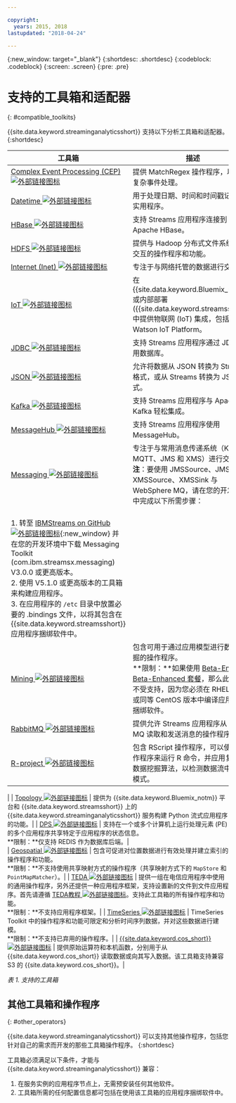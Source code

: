 ```yaml
---

copyright:
  years: 2015, 2018
lastupdated: "2018-04-24"

---
```


<!-- Attribute definitions -->
{:new_window: target="_blank"}
{:shortdesc: .shortdesc}
{:codeblock: .codeblock}
{:screen: .screen}
{:pre: .pre}

# 支持的工具箱和适配器
{: #compatible_toolkits}

{{site.data.keyword.streaminganalyticsshort}} 支持以下分析工具箱和适配器。
{:shortdesc}

| 工具箱| 描述|
| --------------------------------| --------------------------|
| [Complex Event Processing (CEP) ![外部链接图标](../../icons/launch-glyph.svg "外部链接图标")](https://ibm.co/2zOwODa)    |	提供 MatchRegex 操作程序，以执行复杂事件处理。|
| [Datetime ![外部链接图标](../../icons/launch-glyph.svg "外部链接图标")](https://ibmstreams.github.io/streamsx.datetime/)	|	用于处理日期、时间和时间戳记的一组实用程序。|
| [HBase ![外部链接图标](../../icons/launch-glyph.svg "外部链接图标")](http://ibmstreams.github.io/streamsx.hbase/)        | 支持 Streams 应用程序连接到 Apache HBase。|
| [HDFS ![外部链接图标](../../icons/launch-glyph.svg "外部链接图标")](http://ibmstreams.github.io/streamsx.hdfs/)          | 提供与 Hadoop 分布式文件系统进行交互的操作程序和功能。|
| [Internet (Inet) ![外部链接图标](../../icons/launch-glyph.svg "外部链接图标")](http://ibmstreams.github.io/streamsx.inet)|  专注于与网络托管的数据进行交互。|
| [IoT ![外部链接图标](../../icons/launch-glyph.svg "外部链接图标")](http://ibmstreams.github.io/streamsx.iot/)            | 在 {{site.data.keyword.Bluemix_notm}} 或内部部署 ({{site.data.keyword.streamsshort}}) 中提供物联网 (IoT) 集成，包括 IBM Watson IoT Platform。|
| [JDBC ![外部链接图标](../../icons/launch-glyph.svg "外部链接图标")](http://ibmstreams.github.io/streamsx.jdbc/)          | 支持 Streams 应用程序通过 JDBC 使用数据库。|
| [JSON ![外部链接图标](../../icons/launch-glyph.svg "外部链接图标")](http://ibmstreams.github.io/streamsx.json/)          | 允许将数据从 JSON 转换为 Streams 格式，或从 Streams 转换为 JSON 格式。|
| [Kafka ![外部链接图标](../../icons/launch-glyph.svg "外部链接图标")](https://ibmstreams.github.io/streamsx.kafka/)       | 支持 Streams 应用程序与 Apache Kafka 轻松集成。|
| [MessageHub ![外部链接图标](../../icons/launch-glyph.svg "外部链接图标")](https://ibmstreams.github.io/streamsx.messagehub/) | 支持 Streams 应用程序使用 MessageHub。|
| [Messaging ![外部链接图标](../../icons/launch-glyph.svg "外部链接图标")](https://ibmstreams.github.io/streamsx.messaging/)   |  	专注于与常用消息传递系统（Kafka、MQTT、JMS 和 XMS）进行交互。<br>**注**：要使用 JMSSource、JMSSink、XMSSource、XMSSink 与 WebSphere MQ，请在您的开发环境中完成以下所需步骤：
<br>1. 转至 [IBMStreams on GitHub ![外部链接图标](../../icons/launch-glyph.svg "外部链接图标")](https://github.com/IBMStreams){:new_window} 并在您的开发环境中下载 Messaging Toolkit (com.ibm.streamsx.messaging) V3.0.0 或更高版本。<br>2. 使用 V5.1.0 或更高版本的工具箱来构建应用程序。<br>3. 在应用程序的 `/etc` 目录中放置必要的 .bindings 文件，以将其包含在 {{site.data.keyword.streamsshort}} 应用程序捆绑软件中。|
| [Mining ![外部链接图标](../../icons/launch-glyph.svg "外部链接图标")](https://ibm.co/2y3i5au)              	   	            |  包含可用于通过应用模型进行数据流挖掘的操作程序。<br> **限制：**如果使用 [Beta-Entry 和 Beta-Enhanced 套餐](/docs/services/StreamingAnalytics/beta_plans.html)，那么此工具箱不受支持，因为您必须在 RHEL 7 环境或同等 CentOS 版本中编译应用程序捆绑软件。|
| [RabbitMQ ![外部链接图标](../../icons/launch-glyph.svg "外部链接图标")](https://ibmstreams.github.io/streamsx.rabbitmq/) |  提供允许 Streams 应用程序从 Rabbit MQ 读取和发送消息的操作程序。|
| [R-project ![外部链接图标](../../icons/launch-glyph.svg "外部链接图标")](https://ibm.co/2h7D9lu)          	   	              |   包含 RScript 操作程序，可以使用该操作程序来运行 R 命令，并应用复杂的数据挖掘算法，以检测数据流中的相关模式。
|
| [Topology ![外部链接图标](../../icons/launch-glyph.svg "外部链接图标")](http://ibmstreams.github.io/streamsx.topology/) |  提供为 {{site.data.keyword.Bluemix_notm}} 平台和 {{site.data.keyword.streamsshort}} 上的 {{site.data.keyword.streaminganalyticsshort}} 服务构建 Python 流式应用程序的功能。|
| [DPS ![外部链接图标](../../icons/launch-glyph.svg "外部链接图标")](http://ibmstreams.github.io/streamsx.dps/) |	 支持在一个或多个计算机上运行处理元素 (PE) 的多个应用程序共享特定于应用程序的状态信息。<br>**限制：**仅支持 REDIS 作为数据库后端。| 	 	 	
| [Geospatial ![外部链接图标](../../icons/launch-glyph.svg "外部链接图标")](https://ibm.co/2h9x0VR) 	     |	包含可促进对位置数据进行有效处理并建立索引的操作程序和功能。<br>**限制：**不支持使用共享映射方式的操作程序（共享映射方式下的 `MapStore` 和 `PointMapMatcher`）。|
| [TEDA ![外部链接图标](../../icons/launch-glyph.svg "外部链接图标")](https://ibm.co/2z9DS00)	   | 	提供一组在电信应用程序中使用的通用操作程序，另外还提供一种应用程序框架，支持设置新的文件到文件应用程序。首先请遵循 [TEDA教程 ![外部链接图标](../../icons/launch-glyph.svg "外部链接图标")](http://ibmstreams.github.io/streamsx.tutorial.teda/)。支持此工具箱的所有操作程序和功能。<br>**限制：**不支持应用程序框架。|
| [TimeSeries ![外部链接图标](../../icons/launch-glyph.svg "外部链接图标")](https://ibm.co/2zEPILZ)	 	  | TimeSeries Toolkit 中的操作程序和功能可限定和分析时间序列数据，并对这些数据进行建模。<br>**限制：**不支持已弃用的操作程序。|
| [{{site.data.keyword.cos_short}} ![外部链接图标](../../icons/launch-glyph.svg "外部链接图标")](https://bit.ly/2Ggp03T)	 	  | 提供原始运算符和本机函数，分别用于从
{{site.data.keyword.cos_short}} 读取数据或向其写入数据。该工具箱支持兼容 S3 的 {{site.data.keyword.cos_short}}。|

*表 1. 支持的工具箱*

## 其他工具箱和操作程序
{: #other_operators}

{{site.data.keyword.streaminganalyticsshort}} 可以支持其他操作程序，包括您针对自己的需求而开发的那些工具箱操作程序。
{:shortdesc}

工具箱必须满足以下条件，才能与 {{site.data.keyword.streaminganalyticsshort}} 兼容：

1. 在服务实例的应用程序节点上，无需预安装任何其他软件。
2. 工具箱所需的任何配置信息都可包括在使用该工具箱的应用程序捆绑软件中。

